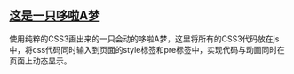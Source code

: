 [这是一只哆啦A梦](http://www.pengfeipeng.cn/doraemon/index.html)
---
使用纯粹的CSS3画出来的一只会动的哆啦A梦，这里将所有的CSS3代码放在js中，将css代码同时输入到页面的style标签和pre标签中，实现代码与动画同时在页面上动态显示。
